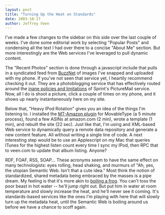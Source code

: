 ```yaml
---
layout: post
title: "Turning Up the Heat on Standards"
date: 2003-10-17
author: Jeffrey Veen
---
```

I've made a few changes to the sidebar on this side over the last couple of weeks. I've done some editorial work by selecting "Popular Posts" and condensing all the text I had over there to a concise "About Me" section. But more interestingly are the Web services I've leveraged to pull dynamic content.

The "Recent Photos" section is done through a javascript include that pulls in a syndicated feed from <a href="http://buzznet.com/">BuzzNet</a> of images I've snapped and uploaded with my phone. If you've not seen that service yet, I heartily recommend checking it out. They are a photoblogging service that has effectively routed around the <a href="http://www.veen.com/jeff/archives/000326.html">inane policies and limitations</a> of Sprint's PictureMail service. Now, all I do is shoot a picture, click a couple of times on my phone, and it shows up nearly instantaneously here on my site.

Below that, "Heavy IPod Rotation" gives you an idea of the things I'm listening to. I installed the <a href="http://mtamazon.sourceforge.net/">MT-Amazon plugin</a> for MovableType (a 5 minute process), found a few ASINs at amazon.com (2 min), wrote a template (1 min), and rebuilt the site (22 sec). Just like that, I'm using and XML-based Web service to dynamically query a remote data repository and generate a new content feature. All without writing a single line of code. A next interesting step would be to use an Applescript on my Mac that queries ITunes for the highest listen count every time I sync my IPod, then RPC that to veen.com to update that album listing. Anyone?

RDF, FOAF, RSS, SOAP... These acronyms seem to have the same effect on many technologists: eyes rolling, head shaking, and murmurs of "Ah, yes, the utopian Semantic Web. Isn't that a cute idea." Most think the notion of standardized, shared metadata being embraced by the masses is a pipe dream. My feeling is that it's more akin to <a href="http://quotationspage.com/search.php3?Search=frog&amp;x=60&amp;y=11&amp;Author=Charles+Handy&amp;C=mgm&amp;C=motivate&amp;C=classic&amp;C=coles&amp;C=lindsly&amp;C=poorc">boiling a frog</a>. You can't toss the poor beast in hot water -- he'll jump right out. But put him in water at room temperature and slowly increase the heat, and he'll never see it coming. It's standards-based services like the ones I'm playing with here that will slowly turn up the metadata heat, until the Semantic Web is boiling around us before we have a chance to scoff again.
